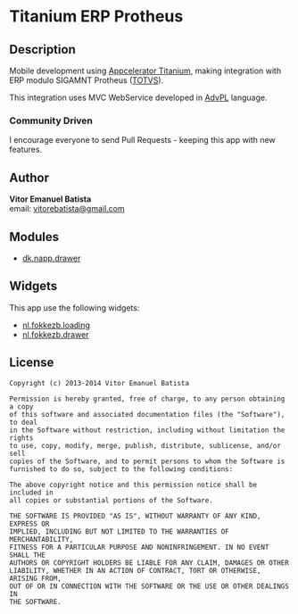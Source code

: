 # Titanium ERP Protheus

## Description

Mobile development using [Appcelerator Titanium](http://www.appcelerator.com/), making integration with ERP modulo SIGAMNT Protheus ([TOTVS](http://www.totvs.com)).

This integration uses MVC WebService developed in [AdvPL](http://tdn.totvs.com/display/tec/AdvPL) language.

### Community Driven

I encourage everyone to send Pull Requests - keeping this app with new features.


## Author

**Vitor Emanuel Batista**  
email: vitorebatista@gmail.com 

## Modules

* [dk.napp.drawer](https://github.com/viezel/NappDrawer)

## Widgets

This app use the following widgets:

* [nl.fokkezb.loading](https://github.com/FokkeZB/nl.fokkezb.loading)
* [nl.fokkezb.drawer](https://github.com/FokkeZB/nl.fokkezb.drawer)

## License

    Copyright (c) 2013-2014 Vitor Emanuel Batista

    Permission is hereby granted, free of charge, to any person obtaining a copy
    of this software and associated documentation files (the "Software"), to deal
    in the Software without restriction, including without limitation the rights
    to use, copy, modify, merge, publish, distribute, sublicense, and/or sell
    copies of the Software, and to permit persons to whom the Software is
    furnished to do so, subject to the following conditions:

    The above copyright notice and this permission notice shall be included in
    all copies or substantial portions of the Software.

    THE SOFTWARE IS PROVIDED "AS IS", WITHOUT WARRANTY OF ANY KIND, EXPRESS OR
    IMPLIED, INCLUDING BUT NOT LIMITED TO THE WARRANTIES OF MERCHANTABILITY,
    FITNESS FOR A PARTICULAR PURPOSE AND NONINFRINGEMENT. IN NO EVENT SHALL THE
    AUTHORS OR COPYRIGHT HOLDERS BE LIABLE FOR ANY CLAIM, DAMAGES OR OTHER
    LIABILITY, WHETHER IN AN ACTION OF CONTRACT, TORT OR OTHERWISE, ARISING FROM,
    OUT OF OR IN CONNECTION WITH THE SOFTWARE OR THE USE OR OTHER DEALINGS IN
    THE SOFTWARE.
